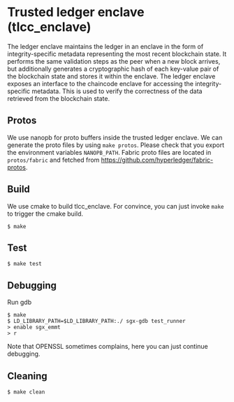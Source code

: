 <!---
Licensed under Creative Commons Attribution 4.0 International License
https://creativecommons.org/licenses/by/4.0/
--->
# Trusted ledger enclave (tlcc_enclave)

The ledger enclave maintains the ledger in an enclave in the form of
integrity-specific metadata representing the most recent blockchain state. It
performs the same validation steps as the peer when a new block arrives, but
additionally generates a cryptographic hash of each key-value pair of the
blockchain state and stores it within the enclave. The ledger enclave exposes
an interface to the chaincode enclave for accessing the integrity-specific
metadata. This is used to verify the correctness of the data retrieved from
the blockchain state.

## Protos

We use nanopb for proto buffers inside the trusted ledger enclave.
We can generate the proto files by using ``make protos``.  Please check that
you export the environment variables `NANOPB_PATH`. Fabric proto files
are located in `protos/fabric` and fetched from https://github.com/hyperledger/fabric-protos.

## Build

We use cmake to build tlcc_enclave. For convince, you can just invoke ``make``
to trigger the cmake build.

    $ make

## Test

    $ make test

## Debugging

Run gdb

    $ make
    $ LD_LIBRARY_PATH=$LD_LIBRARY_PATH:./ sgx-gdb test_runner
    > enable sgx_emmt
    > r

Note that OPENSSL sometimes complains, here you can just continue debugging.

## Cleaning

    $ make clean
